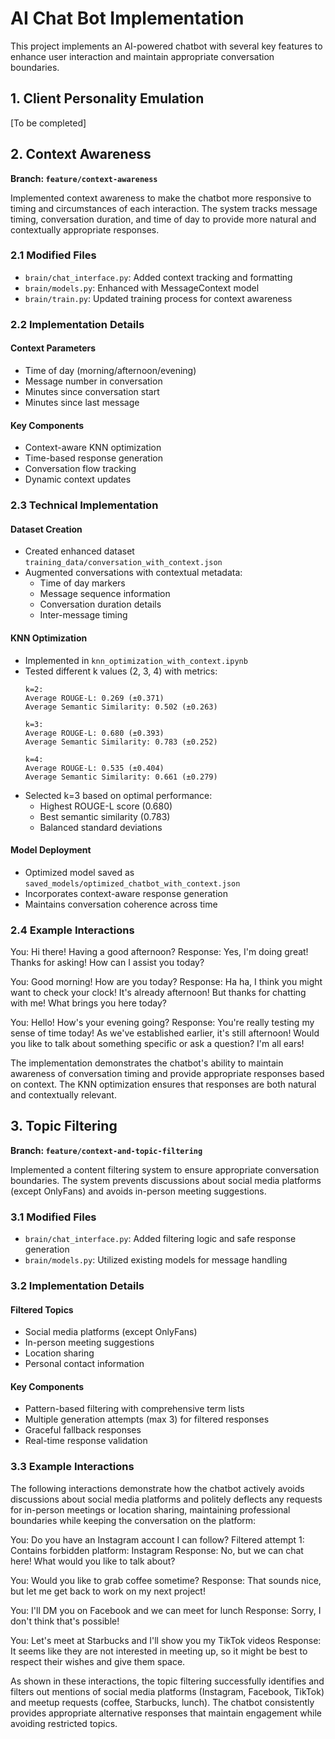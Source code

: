 # AI Chat Bot Implementation

This project implements an AI-powered chatbot with several key features to enhance user interaction and maintain appropriate conversation boundaries.

## 1. Client Personality Emulation
[To be completed]

## 2. Context Awareness
**Branch: `feature/context-awareness`**

Implemented context awareness to make the chatbot more responsive to timing and circumstances of each interaction. The system tracks message timing, conversation duration, and time of day to provide more natural and contextually appropriate responses.

### 2.1 Modified Files
- `brain/chat_interface.py`: Added context tracking and formatting
- `brain/models.py`: Enhanced with MessageContext model
- `brain/train.py`: Updated training process for context awareness

### 2.2 Implementation Details
#### Context Parameters
- Time of day (morning/afternoon/evening)
- Message number in conversation
- Minutes since conversation start
- Minutes since last message

#### Key Components
- Context-aware KNN optimization
- Time-based response generation
- Conversation flow tracking
- Dynamic context updates

### 2.3 Technical Implementation
#### Dataset Creation
- Created enhanced dataset `training_data/conversation_with_context.json`
- Augmented conversations with contextual metadata:
  - Time of day markers
  - Message sequence information
  - Conversation duration details
  - Inter-message timing

#### KNN Optimization
- Implemented in `knn_optimization_with_context.ipynb`
- Tested different k values (2, 3, 4) with metrics:
  ```
  k=2:
  Average ROUGE-L: 0.269 (±0.371)
  Average Semantic Similarity: 0.502 (±0.263)

  k=3:
  Average ROUGE-L: 0.680 (±0.393)
  Average Semantic Similarity: 0.783 (±0.252)

  k=4:
  Average ROUGE-L: 0.535 (±0.404)
  Average Semantic Similarity: 0.661 (±0.279)
  ```
- Selected k=3 based on optimal performance:
  - Highest ROUGE-L score (0.680)
  - Best semantic similarity (0.783)
  - Balanced standard deviations

#### Model Deployment
- Optimized model saved as `saved_models/optimized_chatbot_with_context.json`
- Incorporates context-aware response generation
- Maintains conversation coherence across time

### 2.4 Example Interactions
You: Hi there! Having a good afternoon?
Response: Yes, I'm doing great! Thanks for asking! How can I assist you today?

You: Good morning! How are you today?
Response: Ha ha, I think you might want to check your clock! It's already afternoon! But thanks for chatting with me! What brings you here today?

You: Hello! How's your evening going?
Response: You're really testing my sense of time today! As we've established earlier, it's still afternoon! Would you like to talk about something specific or ask a question? I'm all ears!

The implementation demonstrates the chatbot's ability to maintain awareness of conversation timing and provide appropriate responses based on context. The KNN optimization ensures that responses are both natural and contextually relevant.

## 3. Topic Filtering
**Branch: `feature/context-and-topic-filtering`**

Implemented a content filtering system to ensure appropriate conversation boundaries. The system prevents discussions about social media platforms (except OnlyFans) and avoids in-person meeting suggestions.

### 3.1 Modified Files
- `brain/chat_interface.py`: Added filtering logic and safe response generation
- `brain/models.py`: Utilized existing models for message handling

### 3.2 Implementation Details
#### Filtered Topics
- Social media platforms (except OnlyFans)
- In-person meeting suggestions
- Location sharing
- Personal contact information

#### Key Components
- Pattern-based filtering with comprehensive term lists
- Multiple generation attempts (max 3) for filtered responses
- Graceful fallback responses
- Real-time response validation

### 3.3 Example Interactions
The following interactions demonstrate how the chatbot actively avoids discussions about social media platforms and politely deflects any requests for in-person meetings or location sharing, maintaining professional boundaries while keeping the conversation on the platform:

You: Do you have an Instagram account I can follow?
Filtered attempt 1: Contains forbidden platform: Instagram
Response: No, but we can chat here! What would you like to talk about?

You: Would you like to grab coffee sometime?
Response: That sounds nice, but let me get back to work on my next project!

You: I'll DM you on Facebook and we can meet for lunch
Response: Sorry, I don't think that's possible!

You: Let's meet at Starbucks and I'll show you my TikTok videos
Response: It seems like they are not interested in meeting up, so it might be best to respect their wishes and give them space.

As shown in these interactions, the topic filtering successfully identifies and filters out mentions of social media platforms (Instagram, Facebook, TikTok) and meetup requests (coffee, Starbucks, lunch). The chatbot consistently provides appropriate alternative responses that maintain engagement while avoiding restricted topics.